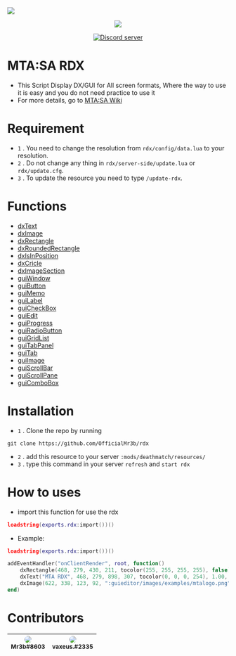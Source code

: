 <img src="https://cdn.discordapp.com/attachments/736431978227826688/892157736819765278/ShopifyInfo.png">

<p align="center"><img src="https://media.discordapp.net/attachments/949047428387074048/979719107379331082/unknown.png"></p>

<p align="center"><a href="https://discord.gg/EfVn2uW23j"> <img src="https://discordapp.com/api/guilds/803034737261936670/widget.png" alt="Discord server"/></a></p>

# MTA:SA RDX

- This Script Display DX/GUI for All screen formats, Where the way to use it is easy and you do not need practice to use it
- For more details, go to [MTA:SA Wiki](https://wiki.multitheftauto.com/wiki/Resource:RDX)

# Requirement

- `1` . You need to change the resolution from `rdx/config/data.lua` to your resolution.<br>
- `2` . Do not change any thing in `rdx/server-side/update.lua` or `rdx/update.cfg`.<br>
- `3` . To update the resource you need to type `/update-rdx`.<br>

# Functions
* [dxText](https://wiki.multitheftauto.com/wiki/dxDrawText)
* [dxImage](https://wiki.multitheftauto.com/wiki/dxDrawImage)
* [dxRectangle](https://wiki.multitheftauto.com/wiki/dxDrawRectangle)
* [dxRoundedRectangle](https://wiki.multitheftauto.com/wiki/RoundedRectangle)
* [dxIsInPosition](https://wiki.multitheftauto.com/wiki/isMouseInPosition)
* [dxCricle](https://wiki.multitheftauto.com/wiki/dxDrawCircle)
* [dxImageSection](https://wiki.multitheftauto.com/wiki/dxDrawImageSection)
* [guiWindow](https://wiki.multitheftauto.com/wiki/guiCreateWindow)
* [guiButton](https://wiki.multitheftauto.com/wiki/guiCreateButton)
* [guiMemo](https://wiki.multitheftauto.com/wiki/guiCreateMemo)
* [guiLabel](https://wiki.multitheftauto.com/wiki/guiCreateLabel)
* [guiCheckBox](https://wiki.multitheftauto.com/wiki/guiCreateCheckBox)
* [guiEdit](https://wiki.multitheftauto.com/wiki/guiCreateEdit)
* [guiProgress](https://wiki.multitheftauto.com/wiki/guiCreateProgressBar)
* [guiRadioButton](https://wiki.multitheftauto.com/wiki/guiCreateRadioButton)
* [guiGridList](https://wiki.multitheftauto.com/wiki/guiCreateGridList)
* [guiTabPanel](https://wiki.multitheftauto.com/wiki/guiCreateTabPanel)
* [guiTab](https://wiki.multitheftauto.com/wiki/guiCreateTab)
* [guiImage](https://wiki.multitheftauto.com/wiki/guiCreateStaticImage)
* [guiScrollBar](https://wiki.multitheftauto.com/wiki/guiCreateScrollBar)
* [guiScrollPane](https://wiki.multitheftauto.com/wiki/guiCreateScrollPane)
* [guiComboBox](https://wiki.multitheftauto.com/wiki/guiCreateComboBox)

# Installation

- `1` . Clone the repo by running
```
git clone https://github.com/OfficialMr3b/rdx
```
- `2` . add this resource to your server `:mods/deathmatch/resources/`
- `3` . type this command in your server `refresh` and `start rdx`

# How to uses

- import this function for use the rdx
```lua
loadstring(exports.rdx:import())()
```
- Example:
```lua
loadstring(exports.rdx:import())()

addEventHandler("onClientRender", root, function()
    dxRectangle(468, 279, 430, 211, tocolor(255, 255, 255, 255), false)
    dxText("MTA RDX", 468, 279, 898, 307, tocolor(0, 0, 0, 254), 1.00, "default", "center", "center", false, false, false, false, false)
    dxImage(622, 338, 123, 92, ":guieditor/images/examples/mtalogo.png", 0, 0, 0, tocolor(255, 255, 255, 255), false)
end)
```

# Contributors
| <img src="https://i.imgur.com/9eOHGEq.png" style="border-radius: 50%;"><br><sub>Mr3b#8603<br></sub> | <img src="https://i.imgur.com/a3flkPs.png" style="border-radius: 50%;"><br><sub>vaxeus.#2335<br></sub> |
| :---------------------------------------------------------------------------------------------------------------------: | :---------------------------------------------------------------------------------------------------------------------: |

